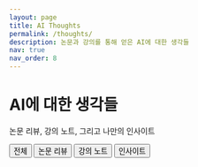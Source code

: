 ```yaml
---
layout: page
title: AI Thoughts
permalink: /thoughts/
description: 논문과 강의를 통해 얻은 AI에 대한 생각들
nav: true
nav_order: 8
---
```


<div class="thoughts-container">
  <h1 class="thoughts-title">AI에 대한 생각들</h1>
  <p class="thoughts-subtitle">논문 리뷰, 강의 노트, 그리고 나만의 인사이트</p>
  
  <div class="thoughts-categories">
    <button class="category-btn active" data-category="all">전체</button>
    <button class="category-btn" data-category="paper">논문 리뷰</button>
    <button class="category-btn" data-category="lecture">강의 노트</button>
    <button class="category-btn" data-category="insight">인사이트</button>
  </div>
  
  <div class="thoughts-grid">
    <!-- 생각 카드들 -->
  </div>
</div> 